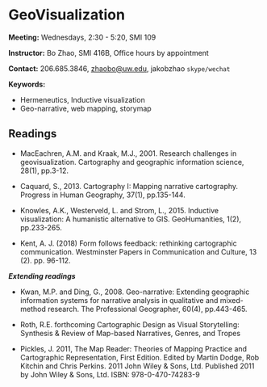 # GeoVisualization

**Meeting:** Wednesdays, 2:30 - 5:20, SMI 109

**Instructor:** Bo Zhao, SMI 416B, Office hours by appointment

**Contact:** 206.685.3846, zhaobo@uw.edu, jakobzhao `skype/wechat`

**Keywords:**
  - Hermeneutics, Inductive visualization
  - Geo-narrative, web mapping, storymap

## Readings

* MacEachren, A.M. and Kraak, M.J., 2001. Research challenges in geovisualization. Cartography and geographic information science, 28(1), pp.3-12.

* Caquard, S., 2013. Cartography I: Mapping narrative cartography. Progress in Human Geography, 37(1), pp.135-144.

* Knowles, A.K., Westerveld, L. and Strom, L., 2015. Inductive visualization: A humanistic alternative to GIS. GeoHumanities, 1(2), pp.233-265.

* Kent, A. J. (2018) Form follows feedback: rethinking cartographic communication. Westminster Papers in Communication and Culture, 13 (2). pp. 96-112.

***Extending readings***

* Kwan, M.P. and Ding, G., 2008. Geo-narrative: Extending geographic information systems for narrative analysis in qualitative and mixed-method research. The Professional Geographer, 60(4), pp.443-465.

* Roth, R.E. forthcoming Cartographic Design as Visual Storytelling: Synthesis & Review of Map-based Narratives, Genres, and Tropes

* Pickles, J. 2011, The Map Reader: Theories of Mapping Practice and Cartographic Representation, First Edition. Edited by Martin Dodge, Rob Kitchin and Chris Perkins. 2011 John Wiley & Sons, Ltd. Published 2011 by John Wiley & Sons, Ltd. ISBN: 978-0-470-74283-9
